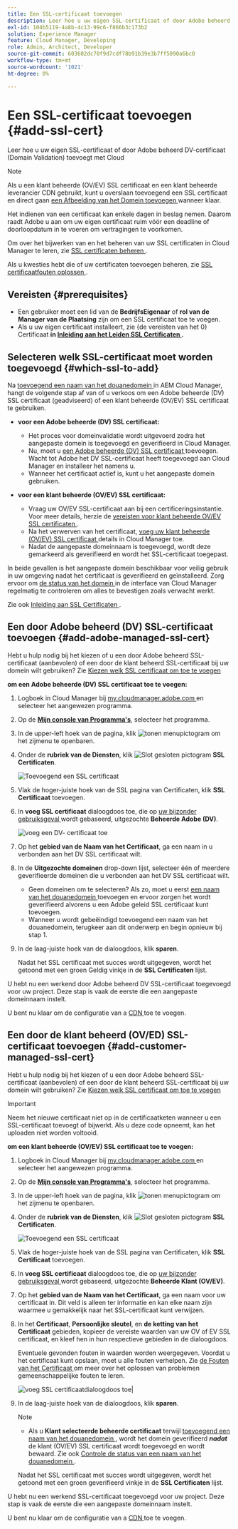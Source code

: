 ```yaml
---
title: Een SSL-certificaat toevoegen
description: Leer hoe u uw eigen SSL-certificaat of door Adobe beheerd DV-certificaat (Domain Validation) toevoegt met de zelfbedieningshulpprogramma's van Cloud Manager.
exl-id: 104b5119-4a8b-4c13-99c6-f866b3c173b2
solution: Experience Manager
feature: Cloud Manager, Developing
role: Admin, Architect, Developer
source-git-commit: 603602dc70f9d7cdf78b91b39e3b7ff5090a6bc0
workflow-type: tm+mt
source-wordcount: '1021'
ht-degree: 0%

---
```



# Een SSL-certificaat toevoegen {#add-ssl-cert}

Leer hoe u uw eigen SSL-certificaat of door Adobe beheerd DV-certificaat (Domain Validation) toevoegt met Cloud

>[!NOTE]
>
>Als u een klant beheerde (OV/EV) SSL certificaat en een klant beheerde leverancier CDN gebruikt, kunt u overslaan toevoegend een SSL certificaat en direct gaan [ een Afbeelding van het Domein toevoegen ](/help/implementing/cloud-manager/domain-mappings/add-domain-mapping.md) wanneer klaar.

Het indienen van een certificaat kan enkele dagen in beslag nemen. Daarom raadt Adobe u aan om uw eigen certificaat ruim vóór een deadline of doorloopdatum in te voeren om vertragingen te voorkomen.

Om over het bijwerken van en het beheren van uw SSL certificaten in Cloud Manager te leren, zie [ SSL certificaten beheren ](/help/implementing/cloud-manager/managing-ssl-certifications/managing-certificates.md).

Als u kwesties hebt die of uw certificaten toevoegen beheren, zie [ SSL certificaatfouten oplossen ](/help/implementing/cloud-manager/managing-ssl-certifications/troubleshoot-ssl-cert.md).


## Vereisten {#prerequisites}

* Een gebruiker moet een lid van de **BedrijfsEigenaar** of **rol van de Manager van de Plaatsing** zijn om een SSL certificaat toe te voegen.
* Als u uw eigen certificaat installeert, zie {de vereisten van het 0} Certificaat **in [ Inleiding aan het Leiden SSL Certificaten ](/help/implementing/cloud-manager/managing-ssl-certifications/introduction-to-ssl-certificates.md#requirements).**

## Selecteren welk SSL-certificaat moet worden toegevoegd {#which-ssl-to-add}

Na [ toevoegend een naam van het douanedomein ](/help/implementing/cloud-manager/custom-domain-names/add-custom-domain-name.md) in AEM Cloud Manager, hangt de volgende stap af van of u verkoos om een Adobe beheerde (DV) SSL certificaat (geadviseerd) of een klant beheerde (OV/EV) SSL certificaat te gebruiken.

* **voor een Adobe beheerde (DV) SSL certificaat:**
   * Het proces voor domeinvalidatie wordt uitgevoerd zodra het aangepaste domein is toegevoegd en geverifieerd in Cloud Manager.
   * Nu, moet u [ een Adobe beheerde (DV) SSL certificaat ](#add-adobe-managed-ssl-cert) toevoegen.
Wacht tot Adobe het DV SSL-certificaat heeft toegevoegd aan Cloud Manager en installeer het namens u.
   * Wanneer het certificaat actief is, kunt u het aangepaste domein gebruiken.

* **voor een klant beheerde (OV/EV) SSL certificaat:**

   * Vraag uw OV/EV SSL-certificaat aan bij een certificeringsinstantie. Voor meer details, herzie de [ vereisten voor klant beheerde OV/EV SSL certificaten ](/help/implementing/cloud-manager/managing-ssl-certifications/introduction-to-ssl-certificates.md#requirements).
   * Na het verwerven van het certificaat, [ voeg uw klant beheerde (OV/EV) SSL certificaat ](#add-customer-managed-ssl-cert) details in Cloud Manager toe.
   * Nadat de aangepaste domeinnaam is toegevoegd, wordt deze gemarkeerd als geverifieerd en wordt het SSL-certificaat toegepast.

In beide gevallen is het aangepaste domein beschikbaar voor veilig gebruik in uw omgeving nadat het certificaat is geverifieerd en geïnstalleerd. Zorg ervoor om [ de status van het domein ](/help/implementing/cloud-manager/custom-domain-names/check-domain-name-status.md) in de interface van Cloud Manager regelmatig te controleren om alles te bevestigen zoals verwacht werkt.

Zie ook [ Inleiding aan SSL Certificaten ](/help/implementing/cloud-manager/managing-ssl-certifications/introduction-to-ssl-certificates.md).

## Een door Adobe beheerd (DV) SSL-certificaat toevoegen {#add-adobe-managed-ssl-cert}

Hebt u hulp nodig bij het kiezen of u een door Adobe beheerd SSL-certificaat (aanbevolen) of een door de klant beheerd SSL-certificaat bij uw domein wilt gebruiken? Zie [ Kiezen welk SSL certificaat om toe te voegen ](#which-ssl-to-add)

**om een Adobe beheerde (DV) SSL certificaat toe te voegen:**

1. Logboek in Cloud Manager bij [ my.cloudmanager.adobe.com ](https://my.cloudmanager.adobe.com/) en selecteer het aangewezen programma.
1. Op de **[Mijn console van Programma&#39;s](/help/implementing/cloud-manager/navigation.md#my-programs)**, selecteer het programma.
1. In de upper-left hoek van de pagina, klik ![ tonen menupictogram ](https://spectrum.adobe.com/static/icons/workflow_18/Smock_ShowMenu_18_N.svg) om het zijmenu te openbaren.

1. Onder de **rubriek van de Diensten**, klik ![ Slot gesloten pictogram ](https://spectrum.adobe.com/static/icons/workflow_18/Smock_LockClosed_18_N.svg) **SSL Certificaten**.

   ![ Toevoegend een SSL certificaat ](/help/implementing/cloud-manager/assets/ssl/ssl-cert-add.png)

1. Vlak de hoger-juiste hoek van de SSL pagina van Certificaten, klik **SSL Certificaat** toevoegen.

1. In **voeg SSL certificaat** dialoogdoos toe, die op [ uw bijzonder gebruiksgeval ](#which-ssl-to-add) wordt gebaseerd, uitgezochte **Beheerde Adobe (DV)**.

   ![ voeg een DV- certificaat toe ](/help/implementing/cloud-manager/assets/ssl/add-dv-certificate.png)

1. Op het **gebied van de Naam van het Certificaat**, ga een naam in u verbonden aan het DV SSL certificaat wilt.

1. In de **Uitgezochte domeinen** drop-down lijst, selecteer één of meerdere geverifieerde domeinen die u verbonden aan het DV SSL certificaat wilt.
   * Geen domeinen om te selecteren? Als zo, moet u eerst [ een naam van het douanedomein ](/help/implementing/cloud-manager/custom-domain-names/add-custom-domain-name.md) toevoegen en ervoor zorgen het wordt geverifieerd alvorens u een Adobe geleid SSL certificaat kunt toevoegen.
   * Wanneer u wordt gebeëindigd toevoegend een naam van het douanedomein, terugkeer aan dit onderwerp en begin opnieuw bij stap 1.

1. In de laag-juiste hoek van de dialoogdoos, klik **sparen**.

   Nadat het SSL certificaat met succes wordt uitgegeven, wordt het getoond met een groen Geldig vinkje in de **SSL Certificaten** lijst.

U hebt nu een werkend door Adobe beheerd DV SSL-certificaat toegevoegd voor uw project. Deze stap is vaak de eerste die een aangepaste domeinnaam instelt.

U bent nu klaar om de configuratie van a [ CDN ](/help/implementing/cloud-manager/domain-mappings/add-domain-mapping.md) toe te voegen.

## Een door de klant beheerd (OV/ED) SSL-certificaat toevoegen {#add-customer-managed-ssl-cert}

<!-- IF THIS TOPIC GET UPDATED, REMEMBER TO UPDATE THE STEPS ALSO IN THE "MANAGE SSL CERTIFICATES TOPIC TOO -->

Hebt u hulp nodig bij het kiezen of u een door Adobe beheerd SSL-certificaat (aanbevolen) of een door de klant beheerd SSL-certificaat bij uw domein wilt gebruiken? Zie [ Kiezen welk SSL certificaat om toe te voegen ](#which-ssl-to-add)

>[!IMPORTANT]
>
>Neem het nieuwe certificaat niet op in de certificaatketen wanneer u een SSL-certificaat toevoegt of bijwerkt. Als u deze code opneemt, kan het uploaden niet worden voltooid.

**om een klant beheerde (OV/EV) SSL certificaat toe te voegen:**

1. Logboek in Cloud Manager bij [ my.cloudmanager.adobe.com ](https://my.cloudmanager.adobe.com/) en selecteer het aangewezen programma.

1. Op de **[Mijn console van Programma&#39;s](/help/implementing/cloud-manager/navigation.md#my-programs)**, selecteer het programma.

1. In de upper-left hoek van de pagina, klik ![ tonen menupictogram ](https://spectrum.adobe.com/static/icons/workflow_18/Smock_ShowMenu_18_N.svg) om het zijmenu te openbaren.

1. Onder de **rubriek van de Diensten**, klik ![ Slot gesloten pictogram ](https://spectrum.adobe.com/static/icons/workflow_18/Smock_LockClosed_18_N.svg) **SSL Certificaten**.

   ![ Toevoegend een SSL certificaat ](/help/implementing/cloud-manager/assets/ssl/ssl-cert-add.png)

1. Vlak de hoger-juiste hoek van de SSL pagina van Certificaten, klik **SSL Certificaat** toevoegen.

1. In **voeg SSL certificaat** dialoogdoos toe, die op [ uw bijzonder gebruiksgeval ](#which-ssl-to-add) wordt gebaseerd, uitgezochte **Beheerde Klant (OV/EV)**.

1. Op het **gebied van de Naam van het Certificaat**, ga een naam voor uw certificaat in.
Dit veld is alleen ter informatie en kan elke naam zijn waarmee u gemakkelijk naar het SSL-certificaat kunt verwijzen.

1. In het **Certificaat**, **Persoonlijke sleutel**, en **de ketting van het Certificaat** gebieden, kopieer de vereiste waarden van uw OV of EV SSL certificaat, en kleef hen in hun respectieve gebieden in de dialoogdoos.

   Eventuele gevonden fouten in waarden worden weergegeven. Voordat u het certificaat kunt opslaan, moet u alle fouten verhelpen. Zie [ de Fouten van het Certificaat ](#certificate-errors) om meer over het oplossen van problemen gemeenschappelijke fouten te leren.

   ![ voeg SSL certificaatdialoogdoos ](/help/implementing/cloud-manager/assets/ssl/ssl-cert-02.png) toe|

1. In de laag-juiste hoek van de dialoogdoos, klik **sparen**.

   >[!NOTE]
   >
   >* Als u **Klant selecteerde beheerde certificaat** terwijl [ toevoegend een naam van het douanedomein ](/help/implementing/cloud-manager/custom-domain-names/add-custom-domain-name.md), wordt het domein geverifieerd ***nadat*** de klant (OV/EV) SSL certificaat wordt toegevoegd en wordt bewaard. Zie ook [ Controle de status van een naam van het douanedomein ](/help/implementing/cloud-manager/custom-domain-names/check-domain-name-status.md#how-to).

   Nadat het SSL certificaat met succes wordt uitgegeven, wordt het getoond met een groen geverifieerd vinkje in de **SSL Certificaten** lijst.

U hebt nu een werkend SSL-certificaat toegevoegd voor uw project. Deze stap is vaak de eerste die een aangepaste domeinnaam instelt.

U bent nu klaar om de configuratie van a [ CDN ](/help/implementing/cloud-manager/domain-mappings/add-domain-mapping.md) toe te voegen.























<!--
## Add an SSL certificate {#add-ssl-cert}

1. Log into Cloud Manager at [my.cloudmanager.adobe.com](https://my.cloudmanager.adobe.com/) and select the appropriate program.
1. On the **[My Programs](/help/implementing/cloud-manager/navigation.md#my-programs)** console, select the program.
1. In the upper-left corner of the page, click ![Show menu icon](https://spectrum.adobe.com/static/icons/workflow_18/Smock_ShowMenu_18_N.svg) to reveal the side menu. 
1. Under the **Services** heading, click ![Lock closed icon](https://spectrum.adobe.com/static/icons/workflow_18/Smock_LockClosed_18_N.svg) **SSL Certificates**. 

   ![Adding an SSL certificate](/help/implementing/cloud-manager/assets/ssl/ssl-cert-add.png)

1. Near the upper-right corner of the SSL Certificates page, click **Add SSL Certificate**.

1. In the **Add SSL certificate** dialog box, based on [your particular use case](/help/implementing/cloud-manager/managing-ssl-certifications/introduction-to-ssl-certificates.md), do one of the following:

    | | Use case | Steps |
    | --- | --- | --- |
    | 1 | **Add an Adobe managed (DV) certificate** | **To add an Adobe managed (DV) SSL certificate:**<br>a. In the **Add SSL Certificate** dialog box, select the certificate type **Adobe managed (DV)**.<br>![Add a DV certificate](/help/implementing/cloud-manager/assets/ssl/add-dv-certificate.png)<br>b. In the **Certificate name** field, enter a name you want associated with the certificate.<br>c. In the **Select domains** drop-down list, select one or more domains that you want associated with the DV SSL certificate.<br>No domains to select? If so, it means that you must first add a custom domain name and ensure it is verified before you can add an SSL certificate. See [Add a custom domain name](/help/implementing/cloud-manager/custom-domain-names/add-custom-domain-name.md). When you are finished adding a custom domain name, return to this topic and begin at step 1 again.<br>d. Continue to step 7. |
    | 2 | **Add a customer managed (OV/EV) certificate** | **To add a customer managed (OV/EV) SSL certificate:**<br>a. In the **Add SSL Certificate** dialog box, select the certificate type **Customer managed (OV/EV)**.<br>b. In the **Certificate name** field, enter a name for your certificate. This field is for informational purposes only and can be any name that helps you reference your SSL certificate easily.<br>c. In the **Certificate**, **Private key**, and **Certificate chain** fields, paste the required values into their respective fields.<br>![Add SSL certificate dialog box](/help/implementing/cloud-manager/assets/ssl/ssl-cert-02.png)<br>Any detected errors in values are displayed. Before you can save your certificate, you must address all errors. See [Certificate Errors](#certificate-errors) to learn more about troubleshooting common errors.<br>d. Continue to step 7. | 

1. In the lower-right corner of the dialog box, click **Save**.

    >[!NOTE]
    >
    >* If you selected **Adobe managed certificate** while [adding a custom domain name](/help/implementing/cloud-manager/custom-domain-names/add-custom-domain-name.md), the domain is verified with the added certificate when the custom domain is added. 
    >
    >* If you selected **Customer managed certificate** while [adding a custom domain name](/help/implementing/cloud-manager/custom-domain-names/add-custom-domain-name.md), the domain is verified ***after*** the customer managed (OV/EV) SSL certificate is added and saved. See also [Check the status of a custom domain name](/help/implementing/cloud-manager/custom-domain-names/check-domain-name-status.md#how-to).

    After the SSL certificate is successfully issued, it is displayed with a green verified check mark in the **SSL Certificates** table. 

    You now have added a working SSL certificate for your project. This step is often the first to set up a custom domain name. 
    

* To learn about updating and managing your SSL certificates in Cloud Manager, see [Manage SSL certificates](/help/implementing/cloud-manager/managing-ssl-certifications/managing-certificates.md).

* If you are having issues adding or managing your certificates, see [Troubleshoot SSL certificate errors](/help/implementing/cloud-manager/managing-ssl-certifications/troubleshoot-ssl-cert.md). -->
